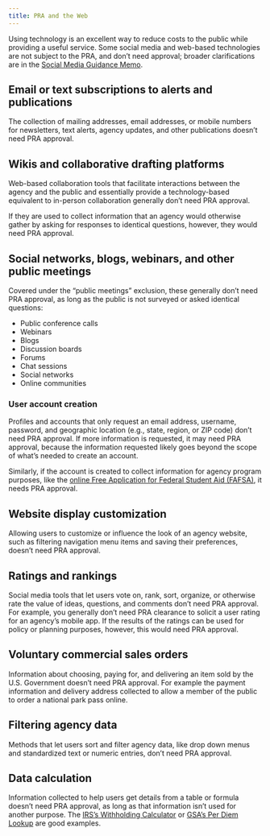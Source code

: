 ```yaml
---
title: PRA and the Web
---
```


Using technology is an excellent way to reduce costs to the public while providing a useful service. Some social media and web-based technologies are not subject to the PRA, and don’t need approval; broader clarifications are in the [Social Media Guidance Memo](https://www.whitehouse.gov/wp-content/uploads/legacy_drupal_files/omb/assets/inforeg/SocialMediaGuidance_04072010.pdf).

## Email or text subscriptions to alerts and publications

The collection of mailing addresses, email addresses, or mobile numbers for newsletters, text alerts, agency updates, and other publications doesn’t need PRA approval.

## Wikis and collaborative drafting platforms

Web-based collaboration tools that facilitate interactions between the agency and the public and essentially provide a technology-based equivalent to in-person collaboration generally don’t need PRA approval.

If they are used to collect information that an agency would otherwise gather by asking for responses to identical questions, however, they would need PRA approval.

## Social networks, blogs, webinars, and other public meetings

Covered under the “public meetings” exclusion, these generally don’t need PRA approval, as long as the public is not surveyed or asked identical questions:

- Public conference calls
- Webinars
- Blogs
- Discussion boards
- Forums
- Chat sessions
- Social networks
- Online communities

### User account creation

Profiles and accounts that only request an email address, username, password, and geographic location (e.g., state, region, or ZIP code) don’t need PRA approval. If more information is requested, it may need PRA approval, because the information requested likely goes beyond the scope of what’s needed to create an account.

Similarly, if the account is created to collect information for agency program purposes, like the [online Free Application for Federal Student Aid (FAFSA)](https://studentaid.ed.gov/sa/fafsa), it needs PRA approval.

## Website display customization

Allowing users to customize or influence the look of an agency website, such as filtering navigation menu items and saving their preferences, doesn’t need PRA approval.

## Ratings and rankings

Social media tools that let users vote on, rank, sort, organize, or otherwise rate the value of ideas, questions, and comments don’t need PRA approval. For example, you generally don’t need PRA clearance to solicit a user rating for an agency’s mobile app. If the results of the ratings can be used for policy or planning purposes, however, this would need PRA approval.

## Voluntary commercial sales orders

Information about choosing, paying for, and delivering an item sold by the U.S. Government doesn’t need PRA approval. For example the payment information and delivery address collected to allow a member of the public to order a national park pass online.

## Filtering agency data

Methods that let users sort and filter agency data, like drop down menus and standardized text or numeric entries, don’t need PRA approval.

## Data calculation

Information collected to help users get details from a table or formula doesn’t need PRA approval, as long as that information isn’t used for another purpose. The [IRS’s Withholding Calculator](https://www.irs.gov/individuals/irs-withholding-calculator) or [GSA’s Per Diem Lookup](https://www.gsa.gov/travel/plan-book/per-diem-rates/per-diem-rates-lookup) are good examples.
